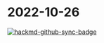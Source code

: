 # 2022-10-26

[![hackmd-github-sync-badge](https://hackmd.io/9yJDURolQymEksjMOSvMWg/badge)](https://hackmd.io/9yJDURolQymEksjMOSvMWg)


